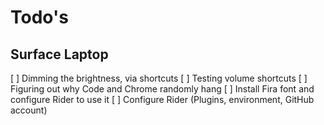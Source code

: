 # Todo's

## Surface Laptop

[ ] Dimming the brightness, via shortcuts
[ ] Testing volume shortcuts
[ ] Figuring out why Code and Chrome randomly hang
[ ] Install Fira font and configure Rider to use it
[ ] Configure Rider (Plugins, environment, GitHub account)
